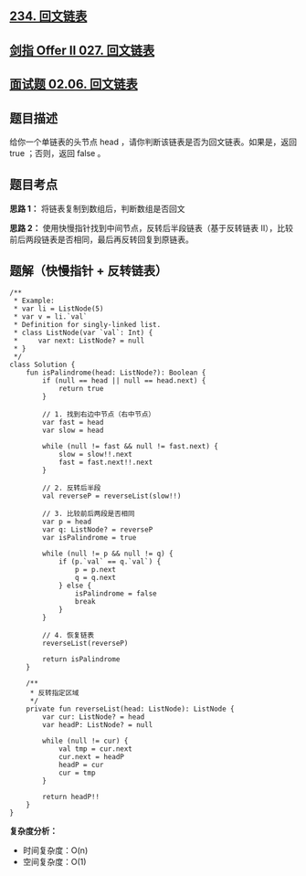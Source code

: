 ## [234. 回文链表](https://leetcode.cn/problems/palindrome-linked-list/)
## [剑指 Offer II 027. 回文链表](https://leetcode.cn/problems/aMhZSa/)
## [面试题 02.06. 回文链表](https://leetcode.cn/problems/palindrome-linked-list-lcci/)

## 题目描述

给你一个单链表的头节点 head ，请你判断该链表是否为回文链表。如果是，返回 true ；否则，返回 false 。

## 题目考点

**思路 1：** 将链表复制到数组后，判断数组是否回文

**思路 2：** 使用快慢指针找到中间节点，反转后半段链表（基于反转链表 II），比较前后两段链表是否相同，最后再反转回复到原链表。

## 题解（快慢指针 + 反转链表）
 
```
/**
 * Example:
 * var li = ListNode(5)
 * var v = li.`val`
 * Definition for singly-linked list.
 * class ListNode(var `val`: Int) {
 *     var next: ListNode? = null
 * }
 */
class Solution {
    fun isPalindrome(head: ListNode?): Boolean {
        if (null == head || null == head.next) {
            return true
        }

        // 1. 找到右边中节点（右中节点）
        var fast = head
        var slow = head

        while (null != fast && null != fast.next) {
            slow = slow!!.next
            fast = fast.next!!.next
        }

        // 2. 反转后半段
        val reverseP = reverseList(slow!!)

        // 3. 比较前后两段是否相同
        var p = head
        var q: ListNode? = reverseP
        var isPalindrome = true

        while (null != p && null != q) {
            if (p.`val` == q.`val`) {
                p = p.next
                q = q.next
            } else {
                isPalindrome = false
                break
            }
        }

        // 4. 恢复链表
        reverseList(reverseP)

        return isPalindrome
    }

    /**
     * 反转指定区域
     */
    private fun reverseList(head: ListNode): ListNode {
        var cur: ListNode? = head
        var headP: ListNode? = null

        while (null != cur) {
            val tmp = cur.next
            cur.next = headP
            headP = cur
            cur = tmp
        }

        return headP!!
    }
}
```

**复杂度分析：**

- 时间复杂度：O(n)
- 空间复杂度：O(1) 
